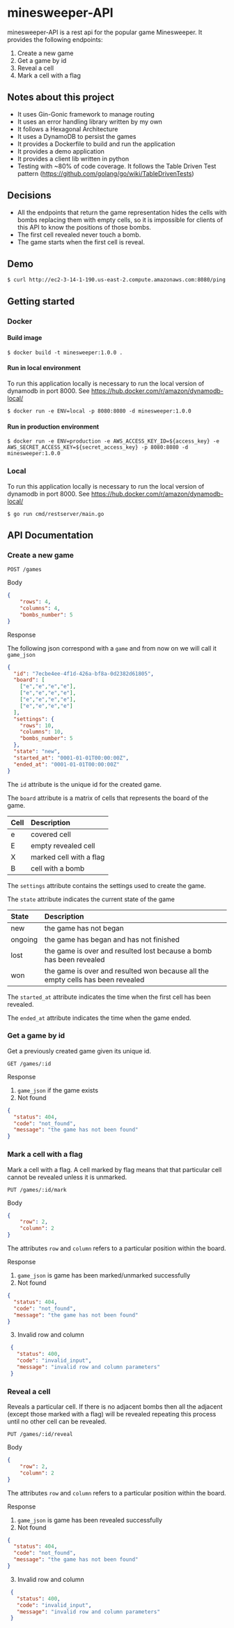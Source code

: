# minesweeper-API
minesweeper-API is a rest api for the popular game Minesweeper. It provides the following endpoints:

1. Create a new game
2. Get a game by id
3. Reveal a cell
4. Mark a cell with a flag 

## Notes about this project
- It uses Gin-Gonic framework to manage routing
- It uses an error handling library written by my own
- It follows a Hexagonal Architecture
- It uses a DynamoDB to persist the games
- It provides a Dockerfile to build and run the application
- It provides a demo application
- It provides a client lib written in python 
- Testing with ~80% of code coverage. It follows the Table Driven Test pattern (https://github.com/golang/go/wiki/TableDrivenTests)

## Decisions
- All the endpoints that return the game representation hides the cells with bombs replacing them with empty cells, so it is impossible for clients of this API to know the positions of those bombs.
- The first cell revealed never touch a bomb.
- The game starts when the first cell is reveal.

## Demo

```
$ curl http://ec2-3-14-1-190.us-east-2.compute.amazonaws.com:8080/ping
```

## Getting started

### Docker

#### Build image
````
$ docker build -t minesweeper:1.0.0 .
````

#### Run in local environment
To run this application locally is necessary to run the local version of dynamodb in port 8000. See https://hub.docker.com/r/amazon/dynamodb-local/

````
$ docker run -e ENV=local -p 8080:8080 -d minesweeper:1.0.0
````

#### Run in production environment
````
$ docker run -e ENV=production -e AWS_ACCESS_KEY_ID=${access_key} -e AWS_SECRET_ACCESS_KEY=${secret_access_key} -p 8080:8080 -d minesweeper:1.0.0
````

### Local
To run this application locally is necessary to run the local version of dynamodb in port 8000. See https://hub.docker.com/r/amazon/dynamodb-local/

```
$ go run cmd/restserver/main.go
```

## API Documentation

### Create a new game

```http
POST /games
```

Body
```json
{
    "rows": 4,
    "columns": 4,
    "bombs_number": 5
}
```

Response

The following json correspond with a `game` and from now on we will call it `game_json` 

```json
{
  "id": "7ecbe4ee-4f1d-426a-bf8a-0d2382d61805",
  "board": [
    ["e","e","e","e"],
    ["e","e","e","e"],
    ["e","e","e","e"],
    ["e","e","e","e"]
  ],
  "settings": {
    "rows": 10,
    "columns": 10,
    "bombs_number": 5
  },
  "state": "new",
  "started_at": "0001-01-01T00:00:00Z",
  "ended_at": "0001-01-01T00:00:00Z"
}
```

The `id` attribute is the unique id for the created game.

The `board` attribute is a matrix of cells that represents the board of the game.

| Cell | Description |
| :--- | :--- |
| e | covered cell |
| E | empty revealed cell |
| X | marked cell with a flag |
| B | cell with a bomb | 

The `settings` attribute contains the settings used to create the game.

The `state` attribute indicates the current state of the game 

| State | Description |
| :--- | :--- |
| new | the game has not began  |
| ongoing | the game has began and has not finished |
| lost | the game is over and resulted lost because a bomb has been revealed  |
| won | the game is over and resulted won because all the empty cells has been revealed | 

The `started_at` attribute indicates the time when the first cell has been revealed.

The `ended_at` attribute indicates the time when the game ended.

### Get a game by id
Get a previously created game given its unique id. 

```http
GET /games/:id
```

Response

1. `game_json` if the game exists
2. Not found
```json
{
  "status": 404,
  "code": "not_found",
  "message": "the game has not been found"
}
``` 

### Mark a cell with a flag
Mark a cell with a flag. A cell marked by flag means that that particular cell cannot be revealed unless it is unmarked. 

```http
PUT /games/:id/mark
```
Body

```json
{
    "row": 2,
    "column": 2
}
```

The attributes `row` and `column` refers to a particular position within the board.

Response

1. `game_json` is game has been marked/unmarked successfully
2. Not found
```json
{
  "status": 404,
  "code": "not_found",
  "message": "the game has not been found"
}
``` 
3. Invalid row and column
```json
 {
   "status": 400,
   "code": "invalid_input",
   "message": "invalid row and column parameters"
 }
 ``` 

### Reveal a cell
Reveals a particular cell. If there is no adjacent bombs then all the adjacent (except those marked with a flag) will be revealed repeating this process until no other cell can be revealed. 

```http
PUT /games/:id/reveal
```
Body

```json
{
    "row": 2,
    "column": 2
}
```

The attributes `row` and `column` refers to a particular position within the board.

Response

1. `game_json` is game has been revealed successfully
2. Not found
```json
{
  "status": 404,
  "code": "not_found",
  "message": "the game has not been found"
}
``` 
3. Invalid row and column
```json
 {
   "status": 400,
   "code": "invalid_input",
   "message": "invalid row and column parameters"
 }
 ``` 



